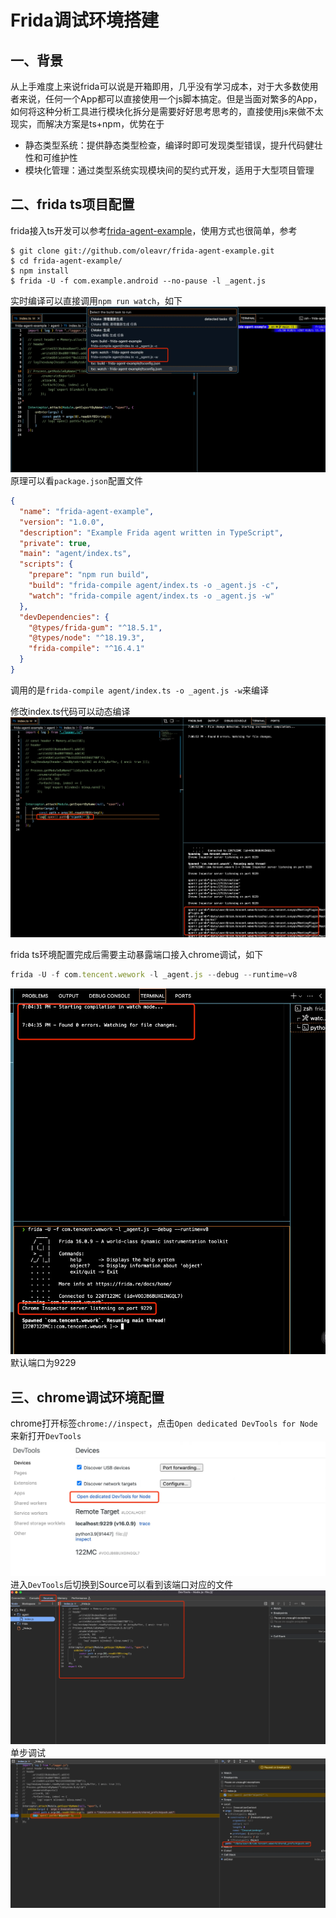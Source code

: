 # Frida调试环境搭建


## 一、背景
从上手难度上来说frida可以说是开箱即用，几乎没有学习成本，对于大多数使用者来说，任何一个App都可以直接使用一个js脚本搞定。但是当面对繁多的App，如何将这种分析工具进行模块化拆分是需要好好思考思考的，直接使用js来做不太现实，而解决方案是ts+npm，优势在于
- 静态类型系统：提供静态类型检查，编译时即可发现类型错误，提升代码健壮性和可维护性
- 模块化管理：通过类型系统实现模块间的契约式开发，适用于大型项目管理
## 二、frida ts项目配置
frida接入ts开发可以参考[frida-agent-example](https://github.com/oleavr/frida-agent-example)，使用方式也很简单，参考
```shell
$ git clone git://github.com/oleavr/frida-agent-example.git
$ cd frida-agent-example/
$ npm install
$ frida -U -f com.example.android --no-pause -l _agent.js
```
实时编译可以直接调用`npm run watch`，如下
![](https://github.com/tcc0lin/picx-images-hosting/raw/master/WX20250221-190405@2x.7zqk9ymbhn.webp)
原理可以看`package.json`配置文件
```json
{
  "name": "frida-agent-example",
  "version": "1.0.0",
  "description": "Example Frida agent written in TypeScript",
  "private": true,
  "main": "agent/index.ts",
  "scripts": {
    "prepare": "npm run build",
    "build": "frida-compile agent/index.ts -o _agent.js -c",
    "watch": "frida-compile agent/index.ts -o _agent.js -w"
  },
  "devDependencies": {
    "@types/frida-gum": "^18.5.1",
    "@types/node": "^18.19.3",
    "frida-compile": "^16.4.1"
  }
}
```
调用的是`frida-compile agent/index.ts -o _agent.js -w`来编译

修改index.ts代码可以动态编译
![](https://github.com/tcc0lin/picx-images-hosting/raw/master/WX20250221-190714@2x.2ks1rj7649.webp)

frida ts环境配置完成后需要主动暴露端口接入chrome调试，如下
```ts
frida -U -f com.tencent.wework -l _agent.js --debug --runtime=v8
```
![](https://github.com/tcc0lin/picx-images-hosting/raw/master/WX20250221-190512@2x.6wquz2qhm6.webp)
默认端口为9229

## 三、chrome调试环境配置
chrome打开标签`chrome://inspect`，点击`Open dedicated DevTools for Node`来新打开`DevTools`
![](https://github.com/tcc0lin/picx-images-hosting/raw/master/WX20250221-190548@2x.9dd3dzxdip.webp)
进入`DevTools`后切换到Source可以看到该端口对应的文件
![](https://github.com/tcc0lin/picx-images-hosting/raw/master/WX20250221-190620@2x.1ap4l7p6t0.webp)
单步调试
![](https://github.com/tcc0lin/picx-images-hosting/raw/master/WX20250221-190811@2x.8vn1pevzy5.webp)
